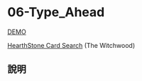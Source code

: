 # 06-Type_Ahead

[DEMO](https://iamysj.github.io/Javascript30/06%20-%20Type%20Ahead/index-START_0.html)

[HearthStone Card Search](https://iamysj.github.io/Javascript30/06%20-%20Type%20Ahead/index_START_1.html) (The Witchwood)

## 說明

